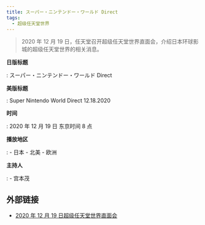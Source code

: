 ```yaml
---
title: スーパー・ニンテンドー・ワールド Direct
tags:
  - 超级任天堂世界
---
```


> 2020 年 12 月 19 日，任天堂召开超级任天堂世界直面会，介绍日本环球影城的超级任天堂世界的相关消息。

**日版标题**

:   スーパー・ニンテンドー・ワールド Direct

**美版标题**

:   Super Nintendo World Direct 12.18.2020

**时间**

:   2020 年 12 月 19 日 东京时间 8 点

**播放地区**

:   - 日本
    - 北美
    - 欧洲

**主持人**

:   - 宫本茂

## 外部链接

- [2020 年 12 月 19 日超级任天堂世界直面会](https://www.bilibili.com/video/BV1pp4y1W7SX/)

